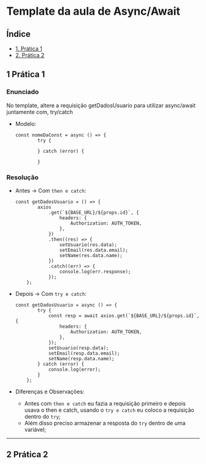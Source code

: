 # Template da aula de Async/Await

## Índice

-   [1. Prática 1](#1-prática-1)
-   [2. Prática 2](#2-prática-2)

## 1 Prática 1

### Enunciado

No template, altere a requisição getDadosUsuario para utilizar async/await juntamente com, try/catch

-   Modelo:

    ```
    const nomeDaConst = async () => {
            try {

            } catch (error) {

            }
    ```

### Resolução

-   Antes -> Com `then e catch`:

    ```
    const getDadosUsuario = () => {
            axios
                .get(`${BASE_URL}/${props.id}`, {
                    headers: {
                        Authorization: AUTH_TOKEN,
                    },
                })
                .then((res) => {
                    setUsuario(res.data);
                    setEmail(res.data.email);
                    setName(res.data.name);
                })
                .catch((err) => {
                    console.log(err.response);
                });
        };
    ```

-   Depois -> Com `try e catch`:

    ```
    const getDadosUsuario = async () => {
            try {
                const resp = await axios.get(`${BASE_URL}/${props.id}`, {
                    headers: {
                        Authorization: AUTH_TOKEN,
                    },
                });
                setUsuario(resp.data);
                setEmail(resp.data.email);
                setName(resp.data.name);
            } catch (error) {
                console.log(error);
            }
        };
    ```

-   Diferenças e Observações:
    -   Antes com `then e catch` eu fazia a requisição primeiro e depois usava o then e catch, usando o `try e catch` eu coloco a requisição dentro do `try`;
    -   Além disso preciso armazenar a resposta do `try` dentro de uma variável;

---

## 2 Prática 2
